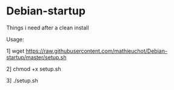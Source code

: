 # Debian-startup
Things i need after a clean install 

Usage: 

1]   wget https://raw.githubusercontent.com/mathieuchot/Debian-startup/master/setup.sh

2]   chmod +x setup.sh

3]   ./setup.sh
